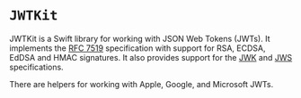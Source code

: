 # ``JWTKit``

JWTKit is a Swift library for working with JSON Web Tokens (JWTs). It implements the [RFC 7519](https://tools.ietf.org/html/rfc7519) specification with support for RSA, ECDSA, EdDSA and HMAC signatures. It also provides support for the [JWK](https://tools.ietf.org/html/rfc7517) and [JWS](https://tools.ietf.org/html/rfc7515) specifications.

There are helpers for working with Apple, Google, and Microsoft JWTs.